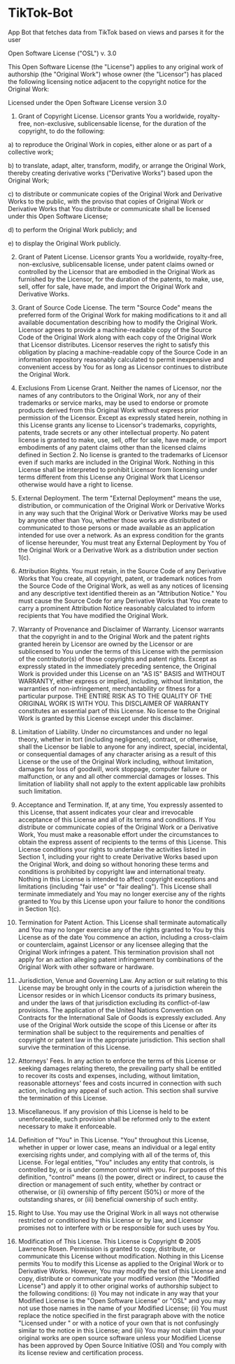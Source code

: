 # TikTok-Bot
App Bot that fetches data from TikTok based on views and parses it for the user

Open Software License ("OSL") v. 3.0

This Open Software License (the "License") applies to any original work of
authorship (the "Original Work") whose owner (the "Licensor") has placed the
following licensing notice adjacent to the copyright notice for the Original
Work:

  Licensed under the Open Software License version 3.0

1) Grant of Copyright License. Licensor grants You a worldwide, royalty-free,
non-exclusive, sublicensable license, for the duration of the copyright, to do
the following:

  a) to reproduce the Original Work in copies, either alone or as part of a
  collective work;

  b) to translate, adapt, alter, transform, modify, or arrange the Original
  Work, thereby creating derivative works ("Derivative Works") based upon the
  Original Work;

  c) to distribute or communicate copies of the Original Work and Derivative
  Works to the public, with the proviso that copies of Original Work or
  Derivative Works that You distribute or communicate shall be licensed under
  this Open Software License;

  d) to perform the Original Work publicly; and

  e) to display the Original Work publicly.

2) Grant of Patent License. Licensor grants You a worldwide, royalty-free,
non-exclusive, sublicensable license, under patent claims owned or controlled
by the Licensor that are embodied in the Original Work as furnished by the
Licensor, for the duration of the patents, to make, use, sell, offer for sale,
have made, and import the Original Work and Derivative Works.

3) Grant of Source Code License. The term "Source Code" means the preferred
form of the Original Work for making modifications to it and all available
documentation describing how to modify the Original Work. Licensor agrees to
provide a machine-readable copy of the Source Code of the Original Work along
with each copy of the Original Work that Licensor distributes. Licensor
reserves the right to satisfy this obligation by placing a machine-readable
copy of the Source Code in an information repository reasonably calculated to
permit inexpensive and convenient access by You for as long as Licensor
continues to distribute the Original Work.

4) Exclusions From License Grant. Neither the names of Licensor, nor the names
of any contributors to the Original Work, nor any of their trademarks or
service marks, may be used to endorse or promote products derived from this
Original Work without express prior permission of the Licensor. Except as
expressly stated herein, nothing in this License grants any license to
Licensor's trademarks, copyrights, patents, trade secrets or any other
intellectual property. No patent license is granted to make, use, sell, offer
for sale, have made, or import embodiments of any patent claims other than the
licensed claims defined in Section 2. No license is granted to the trademarks
of Licensor even if such marks are included in the Original Work. Nothing in
this License shall be interpreted to prohibit Licensor from licensing under
terms different from this License any Original Work that Licensor otherwise
would have a right to license.

5) External Deployment. The term "External Deployment" means the use,
distribution, or communication of the Original Work or Derivative Works in any
way such that the Original Work or Derivative Works may be used by anyone
other than You, whether those works are distributed or communicated to those
persons or made available as an application intended for use over a network.
As an express condition for the grants of license hereunder, You must treat
any External Deployment by You of the Original Work or a Derivative Work as a
distribution under section 1(c).

6) Attribution Rights. You must retain, in the Source Code of any Derivative
Works that You create, all copyright, patent, or trademark notices from the
Source Code of the Original Work, as well as any notices of licensing and any
descriptive text identified therein as an "Attribution Notice." You must cause
the Source Code for any Derivative Works that You create to carry a prominent
Attribution Notice reasonably calculated to inform recipients that You have
modified the Original Work.

7) Warranty of Provenance and Disclaimer of Warranty. Licensor warrants that
the copyright in and to the Original Work and the patent rights granted herein
by Licensor are owned by the Licensor or are sublicensed to You under the
terms of this License with the permission of the contributor(s) of those
copyrights and patent rights. Except as expressly stated in the immediately
preceding sentence, the Original Work is provided under this License on an "AS
IS" BASIS and WITHOUT WARRANTY, either express or implied, including, without
limitation, the warranties of non-infringement, merchantability or fitness for
a particular purpose. THE ENTIRE RISK AS TO THE QUALITY OF THE ORIGINAL WORK
IS WITH YOU. This DISCLAIMER OF WARRANTY constitutes an essential part of this
License. No license to the Original Work is granted by this License except
under this disclaimer.

8) Limitation of Liability. Under no circumstances and under no legal theory,
whether in tort (including negligence), contract, or otherwise, shall the
Licensor be liable to anyone for any indirect, special, incidental, or
consequential damages of any character arising as a result of this License or
the use of the Original Work including, without limitation, damages for loss
of goodwill, work stoppage, computer failure or malfunction, or any and all
other commercial damages or losses. This limitation of liability shall not
apply to the extent applicable law prohibits such limitation.

9) Acceptance and Termination. If, at any time, You expressly assented to this
License, that assent indicates your clear and irrevocable acceptance of this
License and all of its terms and conditions. If You distribute or communicate
copies of the Original Work or a Derivative Work, You must make a reasonable
effort under the circumstances to obtain the express assent of recipients to
the terms of this License. This License conditions your rights to undertake
the activities listed in Section 1, including your right to create Derivative
Works based upon the Original Work, and doing so without honoring these terms
and conditions is prohibited by copyright law and international treaty.
Nothing in this License is intended to affect copyright exceptions and
limitations (including "fair use" or "fair dealing"). This License shall
terminate immediately and You may no longer exercise any of the rights granted
to You by this License upon your failure to honor the conditions in Section
1(c).

10) Termination for Patent Action. This License shall terminate automatically
and You may no longer exercise any of the rights granted to You by this
License as of the date You commence an action, including a cross-claim or
counterclaim, against Licensor or any licensee alleging that the Original Work
infringes a patent. This termination provision shall not apply for an action
alleging patent infringement by combinations of the Original Work with other
software or hardware.

11) Jurisdiction, Venue and Governing Law. Any action or suit relating to this
License may be brought only in the courts of a jurisdiction wherein the
Licensor resides or in which Licensor conducts its primary business, and under
the laws of that jurisdiction excluding its conflict-of-law provisions. The
application of the United Nations Convention on Contracts for the
International Sale of Goods is expressly excluded. Any use of the Original
Work outside the scope of this License or after its termination shall be
subject to the requirements and penalties of copyright or patent law in the
appropriate jurisdiction. This section shall survive the termination of this
License.

12) Attorneys' Fees. In any action to enforce the terms of this License or
seeking damages relating thereto, the prevailing party shall be entitled to
recover its costs and expenses, including, without limitation, reasonable
attorneys' fees and costs incurred in connection with such action, including
any appeal of such action. This section shall survive the termination of this
License.

13) Miscellaneous. If any provision of this License is held to be
unenforceable, such provision shall be reformed only to the extent necessary
to make it enforceable.

14) Definition of "You" in This License. "You" throughout this License,
whether in upper or lower case, means an individual or a legal entity
exercising rights under, and complying with all of the terms of, this License.
For legal entities, "You" includes any entity that controls, is controlled by,
or is under common control with you. For purposes of this definition,
"control" means (i) the power, direct or indirect, to cause the direction or
management of such entity, whether by contract or otherwise, or (ii) ownership
of fifty percent (50%) or more of the outstanding shares, or (iii) beneficial
ownership of such entity.

15) Right to Use. You may use the Original Work in all ways not otherwise
restricted or conditioned by this License or by law, and Licensor promises not
to interfere with or be responsible for such uses by You.

16) Modification of This License. This License is Copyright © 2005 Lawrence
Rosen. Permission is granted to copy, distribute, or communicate this License
without modification. Nothing in this License permits You to modify this
License as applied to the Original Work or to Derivative Works. However, You
may modify the text of this License and copy, distribute or communicate your
modified version (the "Modified License") and apply it to other original works
of authorship subject to the following conditions: (i) You may not indicate in
any way that your Modified License is the "Open Software License" or "OSL" and
you may not use those names in the name of your Modified License; (ii) You
must replace the notice specified in the first paragraph above with the notice
"Licensed under <insert your license name here>" or with a notice of your own
that is not confusingly similar to the notice in this License; and (iii) You
may not claim that your original works are open source software unless your
Modified License has been approved by Open Source Initiative (OSI) and You
comply with its license review and certification process.
